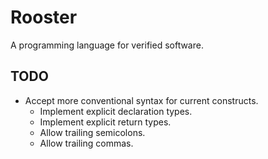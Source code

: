 # Rooster
A programming language for verified software.

## TODO
* Accept more conventional syntax for current constructs.
  - Implement explicit declaration types.
  - Implement explicit return types.
  - Allow trailing semicolons.
  - Allow trailing commas.
